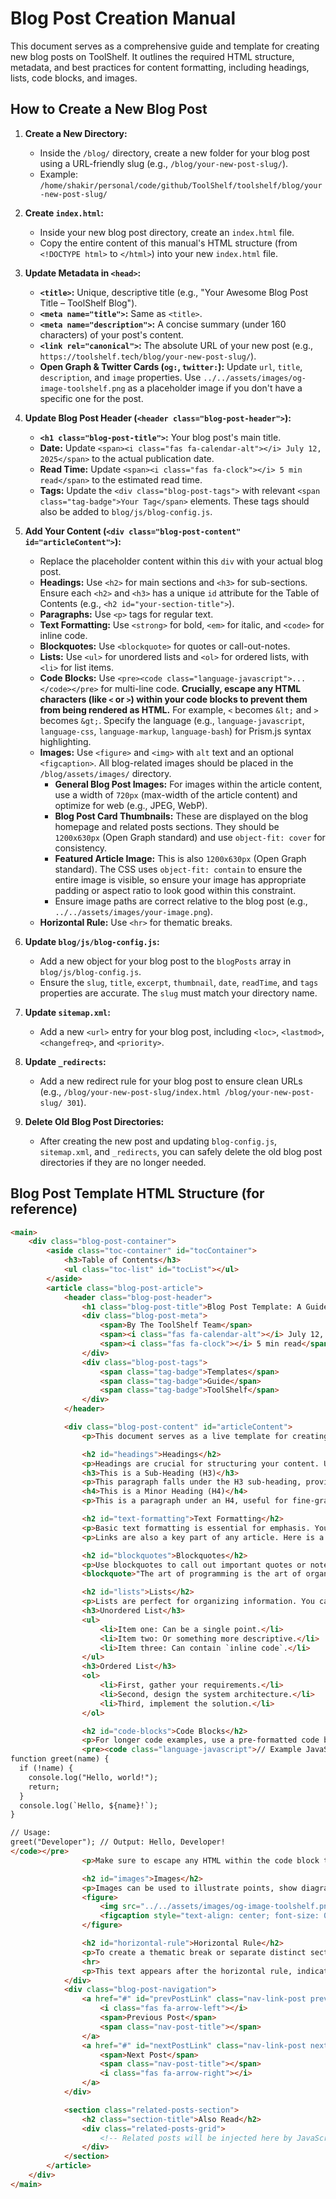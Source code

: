 # Blog Post Creation Manual

This document serves as a comprehensive guide and template for creating new blog posts on ToolShelf. It outlines the required HTML structure, metadata, and best practices for content formatting, including headings, lists, code blocks, and images.

## How to Create a New Blog Post

1.  **Create a New Directory:**
    *   Inside the `/blog/` directory, create a new folder for your blog post using a URL-friendly slug (e.g., `/blog/your-new-post-slug/`).
    *   Example: `/home/shakir/personal/code/github/ToolShelf/toolshelf/blog/your-new-post-slug/`

2.  **Create `index.html`:**
    *   Inside your new blog post directory, create an `index.html` file.
    *   Copy the entire content of this manual's HTML structure (from `<!DOCTYPE html>` to `</html>`) into your new `index.html` file.

3.  **Update Metadata in `<head>`:**
    *   **`<title>`:** Unique, descriptive title (e.g., "Your Awesome Blog Post Title – ToolShelf Blog").
    *   **`<meta name="title">`:** Same as `<title>`.
    *   **`<meta name="description">`:** A concise summary (under 160 characters) of your post's content.
    *   **`<link rel="canonical">`:** The absolute URL of your new post (e.g., `https://toolshelf.tech/blog/your-new-post-slug/`).
    *   **Open Graph & Twitter Cards (`og:`, `twitter:`):** Update `url`, `title`, `description`, and `image` properties. Use `../../assets/images/og-image-toolshelf.png` as a placeholder image if you don't have a specific one for the post.

4.  **Update Blog Post Header (`<header class="blog-post-header">`):**
    *   **`<h1 class="blog-post-title">`:** Your blog post's main title.
    *   **Date:** Update `<span><i class="fas fa-calendar-alt"></i> July 12, 2025</span>` to the actual publication date.
    *   **Read Time:** Update `<span><i class="fas fa-clock"></i> 5 min read</span>` to the estimated read time.
    *   **Tags:** Update the `<div class="blog-post-tags">` with relevant `<span class="tag-badge">Your Tag</span>` elements. These tags should also be added to `blog/js/blog-config.js`.

5.  **Add Your Content (`<div class="blog-post-content" id="articleContent">`):**
    *   Replace the placeholder content within this `div` with your actual blog post.
    *   **Headings:** Use `<h2>` for main sections and `<h3>` for sub-sections. Ensure each `<h2>` and `<h3>` has a unique `id` attribute for the Table of Contents (e.g., `<h2 id="your-section-title">`).
    *   **Paragraphs:** Use `<p>` tags for regular text.
    *   **Text Formatting:** Use `<strong>` for bold, `<em>` for italic, and `<code>` for inline code.
    *   **Blockquotes:** Use `<blockquote>` for quotes or call-out-notes.
    *   **Lists:** Use `<ul>` for unordered lists and `<ol>` for ordered lists, with `<li>` for list items.
    *   **Code Blocks:** Use `<pre><code class="language-javascript">...</code></pre>` for multi-line code. **Crucially, escape any HTML characters (like `<` or `>`) within your code blocks to prevent them from being rendered as HTML.** For example, `<` becomes `&lt;` and `>` becomes `&gt;`. Specify the language (e.g., `language-javascript`, `language-css`, `language-markup`, `language-bash`) for Prism.js syntax highlighting.
    *   **Images:** Use `<figure>` and `<img>` with `alt` text and an optional `<figcaption>`. All blog-related images should be placed in the `/blog/assets/images/` directory.
        *   **General Blog Post Images:** For images within the article content, use a width of `720px` (max-width of the article content) and optimize for web (e.g., JPEG, WebP).
        *   **Blog Post Card Thumbnails:** These are displayed on the blog homepage and related posts sections. They should be `1200x630px` (Open Graph standard) and use `object-fit: cover` for consistency.
        *   **Featured Article Image:** This is also `1200x630px` (Open Graph standard). The CSS uses `object-fit: contain` to ensure the entire image is visible, so ensure your image has appropriate padding or aspect ratio to look good within this constraint.
        *   Ensure image paths are correct relative to the blog post (e.g., `../../assets/images/your-image.png`).
    *   **Horizontal Rule:** Use `<hr>` for thematic breaks.

6.  **Update `blog/js/blog-config.js`:**
    *   Add a new object for your blog post to the `blogPosts` array in `blog/js/blog-config.js`.
    *   Ensure the `slug`, `title`, `excerpt`, `thumbnail`, `date`, `readTime`, and `tags` properties are accurate. The `slug` must match your directory name.

7.  **Update `sitemap.xml`:**
    *   Add a new `<url>` entry for your blog post, including `<loc>`, `<lastmod>`, `<changefreq>`, and `<priority>`.

8.  **Update `_redirects`:**
    *   Add a new redirect rule for your blog post to ensure clean URLs (e.g., `/blog/your-new-post-slug/index.html /blog/your-new-post-slug/ 301`).

9.  **Delete Old Blog Post Directories:**
    *   After creating the new post and updating `blog-config.js`, `sitemap.xml`, and `_redirects`, you can safely delete the old blog post directories if they are no longer needed.

## Blog Post Template HTML Structure (for reference)

```html
<main>
    <div class="blog-post-container">
        <aside class="toc-container" id="tocContainer">
            <h3>Table of Contents</h3>
            <ul class="toc-list" id="tocList"></ul>
        </aside>
        <article class="blog-post-article">
            <header class="blog-post-header">
                <h1 class="blog-post-title">Blog Post Template: A Guide to Content Components</h1>
                <div class="blog-post-meta">
                    <span>By The ToolShelf Team</span>
                    <span><i class="fas fa-calendar-alt"></i> July 12, 2025</span>
                    <span><i class="fas fa-clock"></i> 5 min read</span>
                </div>
                <div class="blog-post-tags">
                    <span class="tag-badge">Templates</span>
                    <span class="tag-badge">Guide</span>
                    <span class="tag-badge">ToolShelf</span>
                </div>
            </header>

            <div class="blog-post-content" id="articleContent">
                <p>This document serves as a live template for creating new blog posts on ToolShelf. It showcases all the available HTML components and their intended styling. Use this as a reference to ensure consistency and quality.</p>

                <h2 id="headings">Headings</h2>
                <p>Headings are crucial for structuring your content. Use H2 for main sections and H3 for sub-sections. H4 can be used for minor points if necessary.</p>
                <h3>This is a Sub-Heading (H3)</h3>
                <p>This paragraph falls under the H3 sub-heading, providing more detailed information.</p>
                <h4>This is a Minor Heading (H4)</h4>
                <p>This is a paragraph under an H4, useful for fine-grained topics.</p>

                <h2 id="text-formatting">Text Formatting</h2>
                <p>Basic text formatting is essential for emphasis. You can use <strong>bold text</strong> to highlight key terms, <em>italic text</em> for emphasis or definitions, and even combine them for <strong><em>strong emphasis</em></strong>. To reference a specific piece of code inline, use the `<code>` tag, for example: `const a = 10;`.</p>
                <p>Links are also a key part of any article. Here is a link to the <a href="https://toolshelf.tech">ToolShelf homepage</a>.</p>

                <h2 id="blockquotes">Blockquotes</h2>
                <p>Use blockquotes to call out important quotes or notes that need to stand apart from the main text.</p>
                <blockquote>"The art of programming is the art of organizing complexity, of mastering detail, and of structuring programs so that they are understandable to people."<br>- Edsger W. Dijkstra</blockquote>

                <h2 id="lists">Lists</h2>
                <p>Lists are perfect for organizing information. You can use unordered (bulleted) lists or ordered (numbered) lists.</p>
                <h3>Unordered List</h3>
                <ul>
                    <li>Item one: Can be a single point.</li>
                    <li>Item two: Or something more descriptive.</li>
                    <li>Item three: Can contain `inline code`.</li>
                </ul>
                <h3>Ordered List</h3>
                <ol>
                    <li>First, gather your requirements.</li>
                    <li>Second, design the system architecture.</li>
                    <li>Third, implement the solution.</li>
                </ol>

                <h2 id="code-blocks">Code Blocks</h2>
                <p>For longer code examples, use a pre-formatted code block. This ensures proper indentation, uses a monospace font, and provides a container for syntax highlighting.</p>
                <pre><code class="language-javascript">// Example JavaScript code block
function greet(name) {
  if (!name) {
    console.log("Hello, world!");
    return;
  }
  console.log(`Hello, ${name}!`);
}

// Usage:
greet("Developer"); // Output: Hello, Developer!
</code></pre>
                <p>Make sure to escape any HTML within the code block to prevent it from being rendered.</p>

                <h2 id="images">Images</h2>
                <p>Images can be used to illustrate points, show diagrams, or add visual interest. Ensure they are relevant and optimized for the web. An example is below.</p>
                <figure>
                    <img src="../../assets/images/og-image-toolshelf.png" alt="ToolShelf logo and branding image" style="width:100%; border-radius: 8px;">
                    <figcaption style="text-align: center; font-size: 0.9rem; color: var(--blog-meta-color); margin-top: 0.5rem;">Fig 1: The ToolShelf branding image.</figcaption>
                </figure>

                <h2 id="horizontal-rule">Horizontal Rule</h2>
                <p>To create a thematic break or separate distinct sections, you can use a horizontal rule.</p>
                <hr>
                <p>This text appears after the horizontal rule, indicating a new section or a shift in topic.</p>
            </div>
            <div class="blog-post-navigation">
                <a href="#" id="prevPostLink" class="nav-link-post prev-post hidden">
                    <i class="fas fa-arrow-left"></i>
                    <span>Previous Post</span>
                    <span class="nav-post-title"></span>
                </a>
                <a href="#" id="nextPostLink" class="nav-link-post next-post hidden">
                    <span>Next Post</span>
                    <span class="nav-post-title"></span>
                    <i class="fas fa-arrow-right"></i>
                </a>
            </div>

            <section class="related-posts-section">
                <h2 class="section-title">Also Read</h2>
                <div class="related-posts-grid">
                    <!-- Related posts will be injected here by JavaScript -->
                </div>
            </section>
        </article>
    </div>
</main>
```